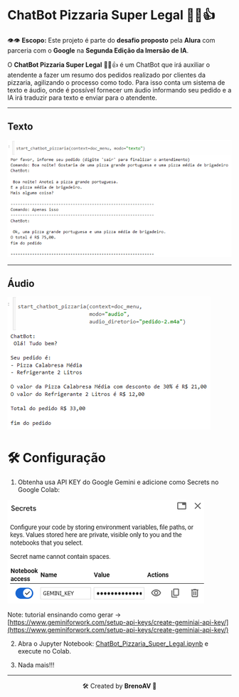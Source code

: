 # ChatBot Pizzaria Super Legal 🍕😊👍

👁👁 **Escopo:** Este projeto é parte do **desafio proposto** pela **Alura** com parceria com o **Google** na **Segunda Edição da Imersão de IA**.

O **ChatBot Pizzaria Super Legal** 🍕😊👍 é um ChatBot que irá auxiliar o atendente a fazer um resumo dos pedidos realizado por clientes da pizzaria, agilizando o processo como todo. Para isso conta um sistema de texto e áudio, onde é possível fornecer um áudio informando seu pedido e a IA irá traduzir para texto e enviar para o atendente.

---

## Texto

![Exemplo da utilização de texto no ChatBot Pizzaria](imgs\example-text.png)

---

## Áudio

![Exemplo da utilização de um áudio no ChatBot Pizzaria](imgs\example-audio.png)


# 🛠 Configuração

1. Obtenha usa API KEY do Google Gemini e adicione como Secrets no Google Colab:

![API Key no Secrets do Google Colab](imgs\secret-api-key.png)

Note: tutorial ensinando como gerar &rarr; [https://www.geminiforwork.com/setup-api-keys/create-geminiai-api-key/](https://www.geminiforwork.com/setup-api-keys/create-geminiai-api-key/)

2. Abra o Jupyter Notebook: [ChatBot_Pizzaria_Super_Legal.ipynb](https://github.com/BrenoAV/ChatBot_Pizzaria_Super_Legal/blob/main/ChatBot_Pizzaria_Super_Legal.ipynb) e execute no Colab.

3. Nada mais!!!

---

<p align='center'>
🛠️ Created by <strong>BrenoAV<strong> 🚀
</p>

